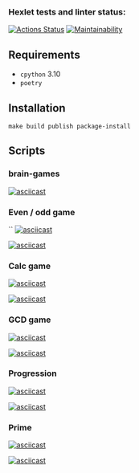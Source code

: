 ### Hexlet tests and linter status:
[![Actions Status](https://github.com/gvoropaev/python-project-49/workflows/hexlet-check/badge.svg)](https://github.com/gvoropaev/python-project-49/actions)
[![Maintainability](https://api.codeclimate.com/v1/badges/c3ff5fff512f5e0d5548/maintainability)](https://codeclimate.com/github/round-cube/python-project-49/maintainability)

## Requirements

- `cpython` 3.10
- `poetry`

## Installation

`make build publish package-install`

## Scripts

### brain-games

[![asciicast](https://asciinema.org/a/1FRvRPaFjb24Bf8drA4UERiPi.svg)](https://asciinema.org/a/1FRvRPaFjb24Bf8drA4UERiPi)

### Even / odd game

``
[![asciicast](https://asciinema.org/a/522053.svg)](https://asciinema.org/a/522053)

[![asciicast](https://asciinema.org/a/5UXNFTPfSsctWKrgkiNI0Sp8m.svg)](https://asciinema.org/a/5UXNFTPfSsctWKrgkiNI0Sp8m)

### Calc game
[![asciicast](https://asciinema.org/a/TTAruoR5uybu1PhzB2ScLFlUj.svg)](https://asciinema.org/a/TTAruoR5uybu1PhzB2ScLFlUj)

[![asciicast](https://asciinema.org/a/gJcGr1qNuY0DQz7nsuzJY326y.svg)](https://asciinema.org/a/gJcGr1qNuY0DQz7nsuzJY326y)

### GCD game

[![asciicast](https://asciinema.org/a/DIeOWZnuC6o9hv81DwRClcO9p.svg)](https://asciinema.org/a/DIeOWZnuC6o9hv81DwRClcO9p)

[![asciicast](https://asciinema.org/a/mmqrzbd5UdshZXX0QtQJIKbFE.svg)](https://asciinema.org/a/mmqrzbd5UdshZXX0QtQJIKbFE)

### Progression

[![asciicast](https://asciinema.org/a/Vs38Iih0mJ54bjjr6qpcufCCD.svg)](https://asciinema.org/a/Vs38Iih0mJ54bjjr6qpcufCCD)

[![asciicast](https://asciinema.org/a/npLmpZ6It0VVQkdGKcIAw8tdR.svg)](https://asciinema.org/a/npLmpZ6It0VVQkdGKcIAw8tdR)

### Prime

[![asciicast](https://asciinema.org/a/earvXDHHuKhOY0EcckzkUNkSz.svg)](https://asciinema.org/a/earvXDHHuKhOY0EcckzkUNkSz)

[![asciicast](https://asciinema.org/a/WizC9U0fvRNACYuf2ugZGoHVf.svg)](https://asciinema.org/a/WizC9U0fvRNACYuf2ugZGoHVf)
